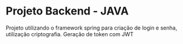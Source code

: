# Projeto Backend - JAVA
Projeto utilizando o framework spring para criação de login e senha, utilização criptografia.
Geração de token com JWT
